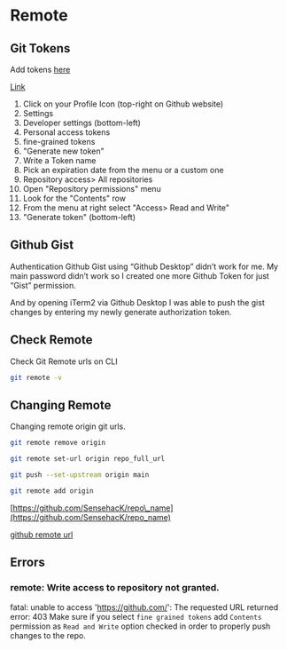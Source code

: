 # Remote

## Git Tokens

Add tokens [here](https://github.com/settings/tokens)

[Link](https://help.github.com/en/github/authenticating-to-github/creating-a-personal-access-token-for-the-command-line)

1. Click on your Profile Icon (top-right on Github website)
2. Settings
3. Developer settings (bottom-left)
4. Personal access tokens
5. fine-grained tokens
6. "Generate new token"
7. Write a Token name
8. Pick an expiration date from the menu or a custom one
9. Repository access> All repositories
10. Open "Repository permissions" menu
11. Look for the "Contents" row
12. From the menu at right select "Access> Read and Write"
13. "Generate token" (bottom-left)



## Github Gist

Authentication Github Gist using “Github Desktop” didn’t work for me. My main password didn’t work so I created one more Github Token for just “Gist” permission.

And by opening iTerm2 via Github Desktop I was able to push the gist changes by entering my newly generate authorization token.

## Check Remote

Check Git Remote urls on CLI

```sh
git remote -v
```

## Changing Remote

Changing remote origin git urls.

```sh
git remote remove origin

git remote set-url origin repo_full_url

git push --set-upstream origin main

git remote add origin 
``` 

[https://github.com/SensehacK/repo\_name](https://github.com/SensehacK/repo_name)

[github remote url](https://help.github.com/en/github/using-git/changing-a-remotes-url)


## Errors

### remote: Write access to repository not granted.

fatal: unable to access 'https://github.com/': The requested URL returned error: 403
Make sure if you select `fine grained tokens` add `Contents` permission as `Read and Write` option checked in order to properly push changes to the repo.